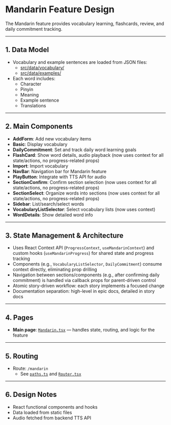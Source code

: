 # Mandarin Feature Design

The Mandarin feature provides vocabulary learning, flashcards, review, and daily commitment tracking.

---

## 1. Data Model

- Vocabulary and example sentences are loaded from JSON files:
  - [src/data/vocabulary/](../../../../src/data/vocabulary/)
  - [src/data/examples/](../../../../src/data/examples/)
- Each word includes:
  - Character
  - Pinyin
  - Meaning
  - Example sentence
  - Translations

---

## 2. Main Components

- **AddForm**: Add new vocabulary items
- **Basic**: Display vocabulary
- **DailyCommitment**: Set and track daily word learning goals
- **FlashCard**: Show word details, audio playback (now uses context for all state/actions, no progress-related props)
- **Import**: Import vocabulary
- **NavBar**: Navigation bar for Mandarin feature
- **PlayButton**: Integrate with TTS API for audio
- **SectionConfirm**: Confirm section selection (now uses context for all state/actions, no progress-related props)
- **SectionSelect**: Organize words into sections (now uses context for all state/actions, no progress-related props)
- **Sidebar**: List/search/select words
- **VocabularyListSelector**: Select vocabulary lists (now uses context)
- **WordDetails**: Show detailed word info

---

## 3. State Management & Architecture

- Uses React Context API (`ProgressContext`, `useMandarinContext`) and custom hooks (`useMandarinProgress`) for shared state and progress tracking
- Components (e.g., `VocabularyListSelector`, `DailyCommitment`) consume context directly, eliminating prop drilling
- Navigation between sections/components (e.g., after confirming daily commitment) is handled via callback props for parent-driven control
- Atomic story-driven workflow: each story implements a focused change
- Documentation separation: high-level in epic docs, detailed in story docs

---

## 4. Pages

- **Main page**: [`Mandarin.tsx`](../../pages/Mandarin.tsx) — handles state, routing, and logic for the feature

---

## 5. Routing

- Route: `/mandarin`
  - See [`paths.ts`](../../../../src/constants/paths.ts) and [`Router.tsx`](../../../../src/router/Router.tsx)

---

## 6. Design Notes

- React functional components and hooks
- Data loaded from static files
- Audio fetched from backend TTS API
